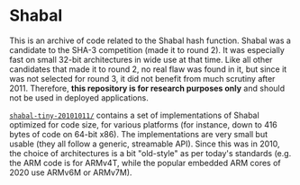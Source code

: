 # Shabal

This is an archive of code related to the Shabal hash function. Shabal
was a candidate to the SHA-3 competition (made it to round 2). It was
especially fast on small 32-bit architectures in wide use at that time.
Like all other candidates that made it to round 2, no real flaw was
found in it, but since it was not selected for round 3, it did not
benefit from much scrutiny after 2011. Therefore, **this repository is
for research purposes only** and should not be used in deployed
applications.

[`shabal-tiny-20101011/`](shabal-tiny-20101011/) contains a set of
implementations of Shabal optimized for code size, for various platforms
(for instance, down to 416 bytes of code on 64-bit x86). The
implementations are very small but usable (they all follow a generic,
streamable API). Since this was in 2010, the choice of architectures
is a bit "old-style" as per today's standards (e.g. the ARM code is
for ARMv4T, while the popular embedded ARM cores of 2020 use ARMv6M
or ARMv7M).
